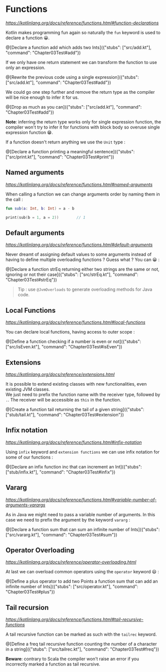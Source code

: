 # Functions

*https://kotlinlang.org/docs/reference/functions.html#function-declarations*

Kotlin makes programming fun again so naturally the `fun` keyword is used to declare a function 😀.

@[Declare a function add which adds two Ints]({"stubs": ["src/add.kt"], "command": "Chapter03Test#add"})

If we only have one return statement we can transform the function to use only an expression.

@[Rewrite the previous code using a single expression]({"stubs": ["src/add.kt"], "command": "Chapter03Test#add"})

We could go one step further and remove the return type as the compiler will be nice enough to infer it for us.

@[Drop as much as you can]({"stubs": ["src/add.kt"], "command": "Chapter03Test#add"})

**Note**: inferring the return type works only for single expression function, the compiler won't try to infer it for functions with block body so overuse single expression function 😁.

If a function doesn't return anything we use the `Unit` type :

@[Declare a function printing a meaningful sentence]({"stubs": ["src/print.kt"], "command": "Chapter03Test#print"})

## Named arguments

*https://kotlinlang.org/docs/reference/functions.html#named-arguments*

When calling a function we can change arguments order by naming them in the call :

```kotlin
fun sub(a: Int, b: Int) = a - b

print(sub(b = 1, a = 2))        // 1
```

## Default arguments

*https://kotlinlang.org/docs/reference/functions.html#default-arguments*

Never dreamt of assigning default values to some arguments instead of having to define multiple overloading functions ?
Guess what ? You can 😀 :

@[Declare a function strEq returning either two strings are the same or not, ignoring or not their case]({"stubs": ["src/strEq.kt"], "command": "Chapter03Test#strEq"})

> Tip : use `@JvmOverloads` to generate overloading methods for Java code.

## Local Functions

*https://kotlinlang.org/docs/reference/functions.html#local-functions*

You can declare local functions, having access to outer scope :

@[Define a function checking if a number is even or not]({"stubs": ["src/isEven.kt"], "command": "Chapter03Test#isEven"})

## Extensions

*https://kotlinlang.org/docs/reference/extensions.html*

It is possible to extend existing classes with new functionalities, even existing JVM classes.  
We just need to prefix the function name with the receiver type, followed by `.`. The receiver will be accessible as `this` in the function.

@[Create a function tail returning the tail of a given string]({"stubs": ["stub/tail.kt"], "command": "Chapter03Test#extension"})

## Infix notation

*https://kotlinlang.org/docs/reference/functions.html#infix-notation*

Using `infix` keyword and `extension functions` we can use infix notation for some of our functions :

@[Declare an infix function inc that can increment an Int]({"stubs": ["stub/infix.kt"], "command": "Chapter03Test#infix"})

## Vararg

*https://kotlinlang.org/docs/reference/functions.html#variable-number-of-arguments-varargs*

As in Java we might need to pass a variable number of arguments. In this case we need to prefix the argument by the keyword `vararg` :

@[Declare a function sum that can sum an infinite number of Ints]({"stubs": ["src/vararg.kt"], "command": "Chapter03Test#sum"})

## Operator Overloading

*https://kotlinlang.org/docs/reference/operator-overloading.html*

At last we can overload common operators using the `operator` keyword 😃 :

@[Define a plus operator to add two Points  a function sum that can add an infinite number of Ints]({"stubs": ["src/operator.kt"], "command": "Chapter03Test#plus"})

## Tail recursion

*https://kotlinlang.org/docs/reference/functions.html#tail-recursive-functions*

A tail recursive function can be marked as such with the `tailrec` keyword.

@[Define a freq tail recursive function counting the number of a character in a string]({"stubs": ["src/tailrec.kt"], "command": "Chapter03Test#freq"})

**Beware**: contrary to Scala the compiler won't raise an error if you incorrectly marked a function as tail recursive.
